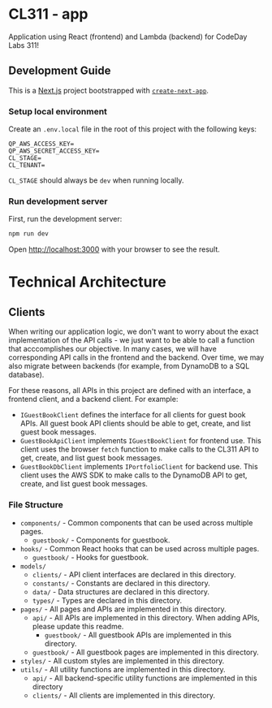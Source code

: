 # CL311 - app

Application using React (frontend) and Lambda (backend) for CodeDay Labs 311!

## Development Guide

This is a [Next.js](https://nextjs.org/) project bootstrapped with [`create-next-app`](https://github.com/vercel/next.js/tree/canary/packages/create-next-app).

### Setup local environment

Create an `.env.local` file in the root of this project with the following keys:

```
QP_AWS_ACCESS_KEY=
QP_AWS_SECRET_ACCESS_KEY=
CL_STAGE=
CL_TENANT=
```

`CL_STAGE` should always be `dev` when running locally.

### Run development server

First, run the development server:

```bash
npm run dev
```

Open [http://localhost:3000](http://localhost:3000) with your browser to see the result.

# Technical Architecture

## Clients

When writing our application logic, we don't want to worry about the exact implementation of the API calls - we just want to be able to call a function that acccomplishes our objective. In many cases, we will have corresponding API calls in the frontend and the backend. Over time, we may also migrate between backends (for example, from DynamoDB to a SQL database).

For these reasons, all APIs in this project are defined with an interface, a frontend client, and a backend client. For example:

-   `IGuestBookClient` defines the interface for all clients for guest book APIs. All guest book API clients should be able to get, create, and list guest book messages.
-   `GuestBookApiClient` implements `IGuestBookClient` for frontend use. This client uses the browser `fetch` function to make calls to the CL311 API to get, create, and list guest book messages.
-   `GuestBookDbClient` implements `IPortfolioClient` for backend use. This client uses the AWS SDK to make calls to the DynamoDB API to get, create, and list guest book messages.

### File Structure

-   `components/` - Common components that can be used across multiple pages.
    -   `guestbook/` - Components for guestbook.
-   `hooks/` - Common React hooks that can be used across multiple pages.
    -   `guestbook/` - Hooks for guestbook.
-   `models/`
    -   `clients/` - API client interfaces are declared in this directory.
    -   `constants/` - Constants are declared in this directory.
    -   `data/` - Data structures are declared in this directory.
    -   `types/` - Types are declared in this directory.
-   `pages/` - All pages and APIs are implemented in this directory.
    -   `api/` - All APIs are implemented in this directory. When adding APIs, please update this readme.
        -   `guestbook/` - All guestbook APIs are implemented in this directory.
    -   `guestbook/` - All guestbook pages are implemented in this directory.
-   `styles/` - All custom styles are implemented in this directory.
-   `utils/` - All utility functions are implemented in this directory.
    -   `api/` - All backend-specific utility functions are implemented in this directory
    -   `clients/` - All clients are implemented in this directory.
